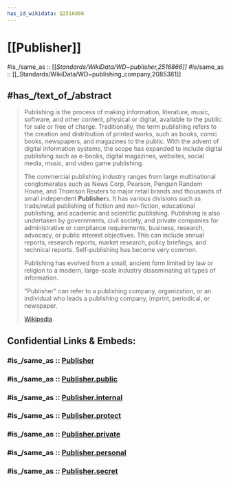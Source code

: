 ```yaml
---
has_id_wikidata: Q2516866
---
```


# [[Publisher]] 

#is_/same_as :: [[_Standards/WikiData/WD~publisher,2516866]] 
#is_/same_as :: [[_Standards/WikiData/WD~publishing_company,2085381]]  

## #has_/text_of_/abstract 

> Publishing  is the process of making information, literature, music, software, and other content, physical or digital, available to the public for sale or free of charge. Traditionally, the term publishing refers to the creation and distribution of printed works, such as books, comic books, newspapers, and magazines  to the public. With the advent of digital information systems, the scope has expanded to include digital publishing such as e-books, digital magazines, websites, social media, music, and video game publishing.
>
> The commercial publishing industry ranges from large multinational conglomerates such as News Corp, Pearson, Penguin Random House, and Thomson Reuters to major retail brands and thousands of small independent **Publisher**s. It has various divisions such as trade/retail publishing of fiction and non-fiction, educational publishing, and academic and scientific publishing. Publishing is also undertaken by governments, civil society, and private companies for administrative or compliance requirements, business, research, advocacy, or public interest objectives. This can include annual reports, research reports, market research, policy briefings, and technical reports. Self-publishing has become very common.
>
> Publishing has evolved from a small, ancient form limited by law or religion to a modern, large-scale industry disseminating all types of information.
>
> "Publisher" can refer to a publishing company, organization, or an individual who leads a publishing company, imprint, periodical, or newspaper.
>
> [Wikipedia](https://en.wikipedia.org/wiki/Publishing) 


## Confidential Links & Embeds: 

### #is_/same_as :: [Publisher](Publisher.md) 

### #is_/same_as :: [Publisher.public](/_public/Society/Communication/Media/Book/Publisher.public.md) 

### #is_/same_as :: [Publisher.internal](/_internal/Society/Communication/Media/Book/Publisher.internal.md) 

### #is_/same_as :: [Publisher.protect](/_protect/Society/Communication/Media/Book/Publisher.protect.md) 

### #is_/same_as :: [Publisher.private](/_private/Society/Communication/Media/Book/Publisher.private.md) 

### #is_/same_as :: [Publisher.personal](/_personal/Society/Communication/Media/Book/Publisher.personal.md) 

### #is_/same_as :: [Publisher.secret](/_secret/Society/Communication/Media/Book/Publisher.secret.md)

